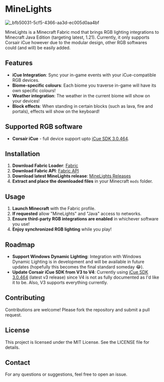 # MineLights
![_bfb50031-5cf5-4366-aa3d-ec005d0aa4bf](https://github.com/user-attachments/assets/d2a078e4-f7f1-43cf-b03e-b1b6142b6fd8)

MineLights is a Minecraft Fabric mod that brings RGB lighting integrations to Minecraft Java Edition (targeting latest, 1.21). Currently, it only supports Corsair iCue however due to the modular design, other RGB softwares could (and will) be easily added.

## Features

- **iCue Integration**: Sync your in-game events with your iCue-compatible RGB devices.
- **Biome-specific colours**: Each biome you traverse in-game will have its own specific colours!
- **Weather integration**: The weather in the current biome will show on your devices!
- **Block effects**: When standing in certain blocks (such as lava, fire and portals), effects will show on the keyboard!

## Supported RGB software
- **Corsair iCue** - full device support upto [iCue SDK 3.0.464](https://github.com/CorsairOfficial/cue-sdk/releases/tag/v3.0.464).

## Installation

1. **Download Fabric Loader**: [Fabric](https://fabricmc.net/)
2. **Download Fabric API**: [Fabric API](https://www.curseforge.com/minecraft/mc-mods/irisshaders)
3. **Download latest MineLights release**: [MineLights Releases](https://github.com/megabytesme/MineLights/releases)
4. **Extract and place the downloaded files** in your Minecraft `mods` folder.

## Usage

1. **Launch Minecraft** with the Fabric profile.
2. **If requested** allow "MineLights" and "Java" access to networks.
3. **Ensure third-party RGB integrations are enabled** in whichever software you use!
4. **Enjoy synchronized RGB lighting** while you play!

## Roadmap

- **Support Windows Dynamic Lighting**: Integration with Windows Dynamic Lighting is in development and will be available in future updates (hopefully this becomes the final standard someday 😂).
- **Update Corsair iCue SDK from V3 to V4**: Currently using [iCue SDK 3.0.464](https://github.com/CorsairOfficial/cue-sdk/releases/tag/v3.0.464) (latest v3 release) since V4 is not as fully documented as I'd like it to be. Also, V3 supports everything currently.

## Contributing

Contributions are welcome! Please fork the repository and submit a pull request.

## License

This project is licensed under the MIT License. See the LICENSE file for details.

## Contact

For any questions or suggestions, feel free to open an issue.

